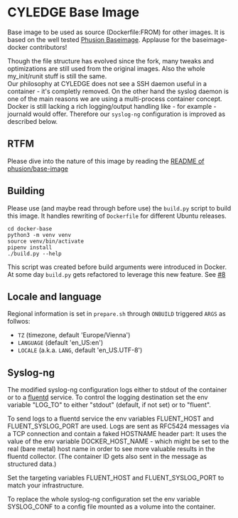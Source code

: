 # CYLEDGE Base Image

Base image to be used as source (Dockerfile:FROM) for other images.
It is based on the well tested [Phusion Baseimage](http://phusion.github.io/baseimage-docker/).
Applause for the baseimage-docker contributors!

Though the file structure has evolved since the fork, many tweaks and optimizations are still used from the original images. Also the whole my_init/runit stuff is still the same.   
Our philosophy at CYLEDGE does not see a SSH daemon useful in a container - it's completly removed. On the other hand the syslog daemon is one of the main reasons we are using a multi-process container concept. Docker is still lacking a rich logging/output handling like - for example - journald would offer. Therefore our `syslog-ng` configuration is improved as described below.


## RTFM

Please dive into the nature of this image by reading the [README of phusion/base-image](https://github.com/phusion/baseimage-docker/blob/567a53db24b1b5e47c7aa41a8444011cd4bb99cd/README.md)


## Building

Please use (and maybe read through before use) the `build.py` script to build this image. It handles rewriting of `Dockerfile` for different Ubuntu releases.


    cd docker-base
    python3 -m venv venv
    source venv/bin/activate
    pipenv install
    ./build.py --help

    
This script was created before build arguments were introduced in Docker. At some day `build.py` gets refactored to leverage this new feature. See [#8][i8]


## Locale and language

Regional information is set in `prepare.sh` through `ONBUILD` triggered `ARGS` as follwos:

  * `TZ` (timezone, default 'Europe/Vienna')
  * `LANGUAGE` (default 'en_US:en')
  * `LOCALE` (a.k.a. `LANG`, default 'en_US.UTF-8')



## Syslog-ng

The modified syslog-ng configuration logs either to stdout of the container or to a [fluentd](https://www.fluentd.org/) service.
To control the logging destination set the env variable "LOG_TO" to either "stdout" (default, if not set) or to "fluent".

To send logs to a fluentd service the env variables FLUENT_HOST and FLUENT_SYSLOG_PORT are used.
Logs are sent as RFC5424 messages via a TCP connection and contain a faked HOSTNAME header part:
It uses the value of the env variable DOCKER_HOST_NAME - which might be set to the real (bare metal)
host name in order to see more valuable results in the fluentd collector. (The container ID gets also
sent in the message as structured data.)

Set the targeting variables FLUENT_HOST and FLUENT_SYSLOG_PORT to match your infrastructure.

To replace the whole syslog-ng configuration set the env variable SYSLOG_CONF to a config file mounted
as a volume into the container.



[i8]: https://github.com/cyledge/baseimage-docker/issues/8
